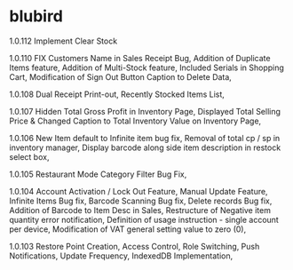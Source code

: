 blubird
=======
1.0.112
Implement Clear Stock

1.0.110
FIX Customers Name in Sales Receipt Bug,
Addition of Duplicate Items feature,
Addition of Multi-Stock feature,
Included Serials in Shopping Cart,
Modification of Sign Out Button Caption to Delete Data,

1.0.108
Dual Receipt Print-out,
Recently Stocked Items List,

1.0.107
Hidden Total Gross Profit in Inventory Page,
Displayed Total Selling Price & Changed Caption to Total Inventory Value on Inventory Page,

1.0.106
New Item default to Infinite item bug fix,
Removal of total cp / sp in inventory manager,
Display barcode along side item description in restock select box,

1.0.105
Restaurant Mode Category Filter Bug Fix,

1.0.104
Account Activation / Lock Out Feature,
Manual Update Feature,
Infinite Items Bug fix,
Barcode Scanning Bug fix,
Delete records Bug fix,
Addition of Barcode to Item Desc in Sales,
Restructure of Negative item quantity error notification,
Definition of usage instruction - single account per device,
Modification of VAT general setting value to zero (0),

1.0.103
Restore Point Creation,
Access Control,
Role Switching,
Push Notifications,
Update Frequency,
IndexedDB Implementation,